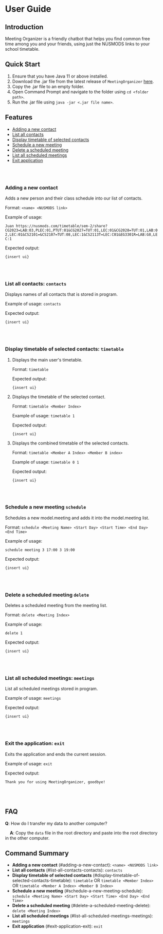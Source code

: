 # User Guide

## Introduction

Meeting Organizer is a friendly chatbot that helps you find common free time among you and your friends, using just the NUSMODS links to your school timetable.


## Quick Start

1. Ensure that you have Java 11 or above installed.
2. Download the .jar file from the latest release of `MeetingOrganizer` [here](https://github.com/AY1920S2-CS2113T-T12-1/tp/releases).
3. Copy the .jar file to an empty folder.
4. Open Command Prompt and navigate to the folder using ```cd <folder path>```.
5. Run the .jar file using ```java -jar <.jar file name>```.

## Features 

- [Adding a new contact](#adding-a-new-contact)
- [List all contacts](#list-all-contacts-contacts)
- [Display timetable of selected contacts](#display-timetable-of-selected-contacts-timetable)
- [Schedule a new meeting](#schedule-a-new-meeting-schedule)
- [Delete a scheduled meeting](#delete-a-scheduled-meeting-delete)
- [List all scheduled meetings](#list-all-scheduled-meetings-meetings)
- [Exit application](#exit-application-exit)

<br/><br/>

### Adding a new contact
Adds a new person and their class schedule into our list of contacts.

Format: `<name> <NUSMODS link>`

Example of usage:

`
Juan https://nusmods.com/timetable/sem-2/share?CG2023=LAB:03,PLEC:01,PTUT:01&CG2027=TUT:01,LEC:01&CG2028=TUT:01,LAB:02,LEC:01&CS2101=&CS2107=TUT:08,LEC:1&CS2113T=LEC:C01&EG3301R=LAB:G8,LEC:1
`

Expected output:
```
{insert ui}
```
<br/><br/>

### List all contacts: `contacts`
Displays names of all contacts that is stored in program.

Example of usage: `contacts`

Expected output:
```
{insert ui}
```
<br/><br/>

### Display timetable of selected contacts: `timetable`
1) Displays the main user's timetable.
    
    Format: `timetable` 
    
    Expected output:
    ```
    {insert ui}
    ```
2) Displays the timetable of the selected contact.

    Format: `timetable <Member Index>`
    
    Example of usage: `timetable 1` 
    
    Expected output:
    ```
    {insert ui}
    ```

3) Displays the combined timetable of the selected contacts.
   
   Format: `timetable <Member A Index> <Member B index>`
   
   Example of usage: `timetable 0 1` 
   
   Expected output:
   ```
   {insert ui}
   ```
   <br/><br/>
   

### Schedule a new meeting `schedule`
Schedules a new model.meeting and adds it into the model.meeting list.

Format: `schedule <Meeting Name> <Start Day> <Start Time> <End Day> <End Time>`

Example of usage:

`
schedule meeting 3 17:00 3 19:00
`

Expected output:
```
{insert ui}
```
<br/><br/>

### Delete a scheduled meeting `delete`
Deletes a scheduled meeting from the meeting list.

Format: `delete <Meeting Index>`

Example of usage:

`
delete 1
`

Expected output:
```
{insert ui}
```
<br/><br/>

### List all scheduled meetings: `meetings`
List all scheduled meetings stored in program.

Example of usage: `meetings`

Expected output:
```
{insert ui}
```
<br/><br/>

### Exit the application: `exit`
Exits the application and ends the current session.

Example of usage: `exit`

Expected output:
```
Thank you for using MeetingOrganizer, goodbye!
```
<br/><br/>

## FAQ

**Q**: How do I transfer my data to another computer? 

&nbsp;&nbsp;&nbsp;&nbsp;**A**: Copy the `data` file in the root directory and paste into the root directory in the other computer.

## Command Summary

- **Adding a new contact** (#adding-a-new-contact): `<name> <NUSMODS link>`
- **List all contacts** (#list-all-contacts-contacts): `contacts`
- **Display timetable of selected contacts** (#display-timetable-of-selected-contacts-timetable): `timetable` OR `timetable <Member Index>` OR `timetable <Member A Index> <Member B Index>`
- **Schedule a new meeting** (#schedule-a-new-meeting-schedule): `schedule <Meeting Name> <Start Day> <Start Time> <End Day> <End Time>`
- **Delete a scheduled meeting** (#delete-a-scheduled-meeting-delete): `delete <Meeting Index>`
- **List all scheduled meetings** (#list-all-scheduled-meetings-meetings): `meetings`
- **Exit application** (#exit-application-exit): `exit`
